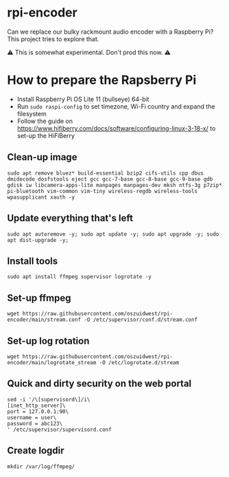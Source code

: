 # rpi-encoder
Can we replace our bulky rackmount audio encoder with a Raspberry Pi? This project tries to explore that.

⚠️ This is somewhat experimental. Don't prod this now. ⚠️

# How to prepare the Rapsberry Pi
- Install Raspberry Pi OS Lite 11 (bullseye) 64-bit
- Run `sudo raspi-config` to set timezone, Wi-Fi country and expand the filesystem
- Follow the guide on https://www.hifiberry.com/docs/software/configuring-linux-3-18-x/ to set-up the HiFiBerry

## Clean-up image
`sudo apt remove bluez* build-essential bzip2 cifs-utils cpp dbus dmidecode dosfstools eject gcc gcc-7-base gcc-8-base gcc-9-base gdb gdisk iw libcamera-apps-lite manpages manpages-dev mksh ntfs-3g p7zip* pi-bluetooth vim-common vim-tiny wireless-regdb wireless-tools wpasupplicant xauth -y`

## Update everything that's left
`sudo apt autoremove -y; sudo apt update -y; sudo apt upgrade -y; sudo apt dist-upgrade -y;`

## Install tools 
`sudo apt install ffmpeg supervisor logrotate -y`

## Set-up ffmpeg
`wget https://raw.githubusercontent.com/oszuidwest/rpi-encoder/main/stream.conf -O /etc/supervisor/conf.d/stream.conf`

## Set-up log rotation
`wget https://raw.githubusercontent.com/oszuidwest/rpi-encoder/main/logrotate_stream -O /etc/logrotate.d/stream`

## Quick and dirty security on the web portal
```
sed -i '/\[supervisord\]/i\
[inet_http_server]\
port = 127.0.0.1:90\
username = user\
password = abc123\
' /etc/supervisor/supervisord.conf
```

## Create logdir
`mkdir /var/log/ffmpeg/`
